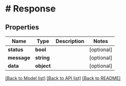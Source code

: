 # # Response

## Properties

Name | Type | Description | Notes
------------ | ------------- | ------------- | -------------
**status** | **bool** |  | [optional]
**message** | **string** |  | [optional]
**data** | **object** |  | [optional]

[[Back to Model list]](../../README.md#models) [[Back to API list]](../../README.md#endpoints) [[Back to README]](../../README.md)
